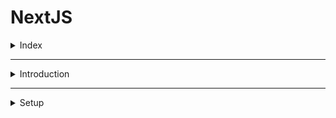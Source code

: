 # NextJS

<details>
<summary>Index</summary>

## Index

- Introduction
- Setup
- Documentation
</details>

---

<details>
<summary>Introduction</summary>

## Introduction

- `Next.js` is a React Framework for building web applications.
- React is not feasible to create a fully-featured application ready for production.
- React is a library for building user interfaces.

### NextJS

- It uses React for building user interfaces.
- Provides additional features that enable you to build production-ready applications.
- These features include routing, optimized rendering, data fetching, bundling, compiling, and more.
- You don't need to install additional packages as Next.js provides everything you need.

### Why NextJS

Next.js simplifies the process of building a web application for production

1. Routing : File Based Routinh
2. API routes : We can write and frontend and backend code
3. Rendering : NextJS supports both client-side and server-side rendering
4. Data fetching
5. Styling
6. Optimization
</details>

---

<details>
<summary>Setup</summary>

## Setup

1. Install NodeJS
2. Install NextJS : `npx create-next-app@latest`

### Folder Structure

- page.tsx => It is a unique page
- layout.tsx => In the layout.tsx, `children` component always refers to page.tsx

<details>

---

<details>
<summary>Routing</summary>

## Routing

- Next.js has a file-system based routing mechanism
- URL paths that users can access in the browser are defined by files and folders in your codebase.

### Routing Conventions

- All routes must be placed inside the `app` folder
- Every file that corresponding to a route must be named `page.js` or `page.tsx`
- Every folder corresponds to a path segment in the browser URL.
- When you run the application and load the route, automatically NextJS creates the `layout.tsx` file
</details>

---

<details>
<summary>Documentation</summary>

## Documentation

- NextJS Docs : [https://nextjs.org/docs]
</details>

---
